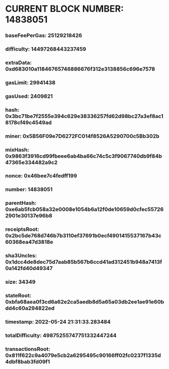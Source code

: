 # CURRENT BLOCK NUMBER: 14838051

### baseFeePerGas: 25129218426
### difficulty: 14497268443237459
### extraData: 0xd683010a11846765746886676f312e3138856c696e7578
### gasLimit: 29941438
### gasUsed: 2409821
### hash: 0x3bc71be7f2555e394c629e38336257fd62d98bc27a3ef8ac18178cf49c4549ad
### miner: 0x5B56F09e7D6272FC014f8526A5290700c5Bb302b
### mixHash: 0x9863f3916cd99fbeee6ab4ba66c74c5c3f9067740db9f84b47365e334482a9c2
### nonce: 0x46bee7c4fedff199
### number: 14838051
### parentHash: 0xe6ab5fcb058a32e0008e1054b6a12f0de10659d0cfec557262901e30137e96b8
### receiptsRoot: 0x2bc5de768d746b7b3110ef37691b0ecf4901415537167b43c60368ea47d3818e
### sha3Uncles: 0x1dcc4de8dec75d7aab85b567b6ccd41ad312451b948a7413f0a142fd40d49347
### size: 34349
### stateRoot: 0xbfa68aea0f3cd6a62e2ca5aedb8d5a65a03db2ee1ae91e60bdd4c60a294822ed
### timestamp: 2022-05-24 21:31:33.283484
### totalDifficulty: 49875255747751332447244
### transactionsRoot: 0x811f622c9a4079e5cb2a6295495c90166ff02fc0237f1335d4dbf8bab3fd09f1
